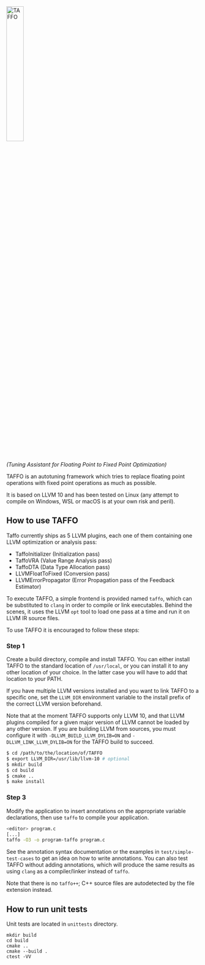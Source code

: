 <img src="_logo/TAFFO-logo-black.png" alt="TAFFO" width=30%>

*(Tuning Assistant for Floating Point to Fixed Point Optimization)*

TAFFO is an autotuning framework which tries to replace floating point operations with fixed point operations as much as possible.

It is based on LLVM 10 and has been tested on Linux (any attempt to compile on Windows, WSL or macOS is at your own risk and peril).

## How to use TAFFO

Taffo currently ships as 5 LLVM plugins, each one of them containing one LLVM optimization or analysis pass:

 - TaffoInitializer (Initialization pass)
 - TaffoVRA (Value Range Analysis pass)
 - TaffoDTA (Data Type Allocation pass)
 - LLVMFloatToFixed (Conversion pass)
 - LLVMErrorPropagator (Error Propagation pass of the Feedback Estimator)

To execute TAFFO, a simple frontend is provided named `taffo`, which can be substituted to `clang` in order to compile or link executables.
Behind the scenes, it uses the LLVM `opt` tool to load one pass at a time and run it on LLVM IR source files.

To use TAFFO it is encouraged to follow these steps:

### Step 1

Create a build directory, compile and install TAFFO.
You can either install TAFFO to the standard location of `/usr/local`, or you can install it to any other location of your choice.
In the latter case you will have to add that location to your PATH.

If you have multiple LLVM versions installed and you want to link TAFFO to a specific one, set the `LLVM_DIR` environment variable to the install prefix of the correct LLVM version beforehand.

Note that at the moment TAFFO supports only LLVM 10, and that LLVM plugins compiled for a given major version of LLVM cannot be loaded by any other version.
If you are building LLVM from sources, you must configure it with `-DLLVM_BUILD_LLVM_DYLIB=ON` and `-DLLVM_LINK_LLVM_DYLIB=ON` for the TAFFO build to succeed.


```sh
$ cd /path/to/the/location/of/TAFFO
$ export LLVM_DIR=/usr/lib/llvm-10 # optional
$ mkdir build
$ cd build
$ cmake ..
$ make install
```

### Step 3

Modify the application to insert annotations on the appropriate variable declarations, then use `taffo` to compile your application.

```sh
<editor> program.c
[...]
taffo -O3 -o program-taffo program.c
```

See the annotation syntax documentation or the examples in `test/simple-test-cases` to get an idea on how to write annotations. You can also test TAFFO without adding annotations, which will produce the same results as using `clang` as a compiler/linker instead of `taffo`.

Note that there is no `taffo++`; C++ source files are autodetected by the file extension instead.

## How to run unit tests

Unit tests are located in `unittests` directory.

```shell
mkdir build
cd build
cmake ..
cmake --build .
ctest -VV
```